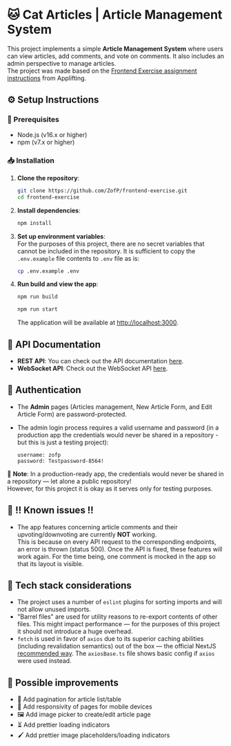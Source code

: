 # 🐱 Cat Articles | Article Management System

This project implements a simple **Article Management System** where users can view articles, add comments, and vote on comments. It also includes an admin perspective to manage articles.  
The project was made based on the [Frontend Exercise assignment instructions](https://github.com/Applifting/fullstack-exercise/blob/master/assignment.md#frontend-developer-exercise) from Applifting.

## ⚙️ Setup Instructions

### 🧰 Prerequisites

- Node.js (v16.x or higher)
- npm (v7.x or higher)

### 📥 Installation

1. **Clone the repository**:

   ```bash
   git clone https://github.com/ZofP/frontend-exercise.git
   cd frontend-exercise
   ```

2. **Install dependencies**:

   ```bash
   npm install
   ```

3. **Set up environment variables**:  
    For the purposes of this project, there are no secret variables that cannot be included in the repository. It is sufficient to copy the `.env.example` file contents to `.env` file as is:

   ```bash
   cp .env.example .env
   ```

4. **Run build and view the app**:

   ```bash
   npm run build
   ```

   ```bash
   npm run start
   ```

   The application will be available at [http://localhost:3000](http://localhost:3000).

## 📡 API Documentation

- **REST API**: You can check out the API documentation [here](https://github.com/Applifting/fullstack-exercise/blob/master/api.yml).
- **WebSocket API**: Check out the WebSocket API [here](https://github.com/Applifting/fullstack-exercise/blob/master/ws.json).

## 🔐 Authentication

- The **Admin** pages (Articles management, New Article Form, and Edit Article Form) are password-protected.
- The admin login process requires a valid username and password (in a production app the credentials would never be shared in a repository - but this is just a testing project):

      username: zofp
      password: Testpassword-8564!

📝 **Note**: In a production-ready app, the credentials would never be shared in a repository — let alone a public repository!  
However, for this project it is okay as it serves only for testing purposes.

## 🐞 ‼️ Known issues ‼️

- The app features concerning article comments and their upvoting/downvoting are currently **NOT** working.  
  This is because on every API request to the corresponding endpoints, an error is thrown (status 500). Once the API is fixed, these features will work again. For the time being, one comment is mocked in the app so that its layout is visible.

## 🧪 Tech stack considerations

- The project uses a number of `eslint` plugins for sorting imports and will not allow unused imports.
- "Barrel files" are used for utility reasons to re-export contents of other files. This might impact performance — for the purposes of this project it should not introduce a huge overhead.
- `fetch` is used in favor of `axios` due to its superior caching abilities (including revalidation semantics) out of the box — the official NextJS [recommended way](https://nextjs.org/docs/app/building-your-application/data-fetching/fetching). The `axiosBase.ts` file shows basic config if `axios` were used instead.

## 🌱 Possible improvements

- 📄 Add pagination for article list/table
- 📱 Add responsivity of pages for mobile devices
- 🖼️ Add image picker to create/edit article page
- ⏳ Add prettier loading indicators
- 🖌️ Add prettier image placeholders/loading indicators
